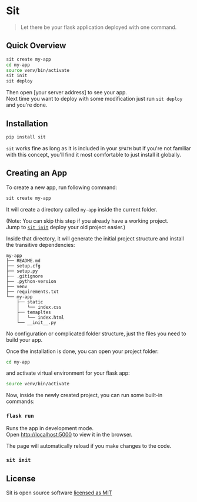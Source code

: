 # Sit

> Let there be your flask application deployed with one command.

## Quick Overview

```sh
sit create my-app
cd my-app
source venv/bin/activate
sit init
sit deploy
```

Then open [your server address] to see your app.<br />
Next time you want to deploy with some modification just run `sit deploy` and you're done.

## Installation

```sh
pip install sit
```

`sit` works fine as long as it is included in your `$PATH` but if you're not familiar with this concept, you'll find it most comfortable to just install it globally.

## Creating an App

To create a new app, run following command:

```sh
sit create my-app
```

It will create a directory called `my-app` inside the current folder.

(Note: You can skip this step if you already have a working project.<br />
Jump to [`sit init`](#sit-init) deploy your old project easier.)


Inside that directory, it will generate the initial project structure and install the transitive dependencies:

```
my-app
├── README.md
├── setup.cfg
├── setup.py
├── .gitignore
├── .python-version
├── venv
├── requirements.txt
└── my-app
    ├── static
    │   └── index.css
    ├── temapltes
    │   └── index.html
    └── __init__.py
```

No configuration or complicated folder structure, just the files you need to build your app.

Once the installation is done, you can open your project folder:

```sh
cd my-app
```

and activate virtual environment for your flask app:

```sh
source venv/bin/activate
```

Now, inside the newly created project, you can run some built-in commands:

### `flask run`

Runs the app in development mode.<br />
Open [http://localhost:5000](http://localhost:5000) to view it in the browser.

The page will automatically reload if you make changes to the code.

### `sit init`


## License

Sit is open source software [licensed as MIT]()
